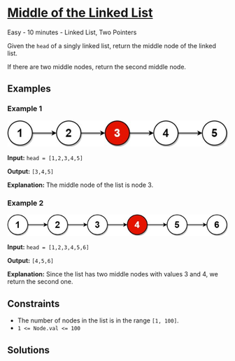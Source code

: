 # [Middle of the Linked List](https://leetcode.com/problems/middle-of-the-linked-list/)

Easy - 10 minutes - Linked List, Two Pointers

Given the `head` of a singly linked list, return the middle node of the linked list.

If there are two middle nodes, return the second middle node.

## Examples

### Example 1

![Middle of the Linked List Example 1](assets/middle_of_the_linked_list_example1.jpg)

**Input:** `head = [1,2,3,4,5]`

**Output:** `[3,4,5]`

**Explanation:** The middle node of the list is node 3.

### Example 2

![Middle of the Linked List Example 2](assets/middle_of_the_linked_list_example2.jpg)

**Input:** `head = [1,2,3,4,5,6]`

**Output:** `[4,5,6]`

**Explanation:** Since the list has two middle nodes with values 3 and 4, we return the second one.

## Constraints

- The number of nodes in the list is in the range `[1, 100]`.
- `1 <= Node.val <= 100`

## Solutions
